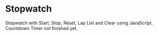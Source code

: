 # Stopwatch

Stopwatch with Start, Stop, Reset, Lap List and Clear using JavaScript. Countdown Timer not finished yet.
